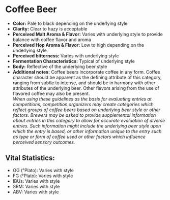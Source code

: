 # Coffee Beer

- **Color:** Pale to black depending on the underlying style
- **Clarity:** Clear to hazy is acceptable
- **Perceived Malt Aroma & Flavor:** Varies with underlying style to provide balance with coffee flavor and aroma
- **Perceived Hop Aroma & Flavor:** Low to high depending on the underlying style
- **Perceived bitterness:** Varies with underlying style
- **Fermentation Characteristics:** Typical of underlying style
- **Body:** Reflective of the underlying beer style
- **Additional notes:** Coffee beers incorporate coffee in any form. Coffee character should be apparent as the defining attribute of this category, ranging from subtle to intense, and should be in harmony with other attributes of the underlying beer. Other flavors arising from the use of flavored coffee may also be present.<br/>
_When using these guidelines as the basis for evaluating entries at competitions, competition organizers may create categories which reflect groups of coffee beers based on underlying beer style or other factors. Brewers may be asked to provide supplemental information about entries in this category to allow for accurate evaluation of diverse entries. Such information might include the underlying beer style upon which the entry is based, or other information unique to the entry such as type or form of coffee used or other factors which influence perceived sensory outcomes._

## Vital Statistics:

- OG (°Plato): Varies with style 
- FG (°Plato): Varies with style 
- IBUs: Varies with style 
- SRM: Varies with style 
- ABV: Varies with style 
